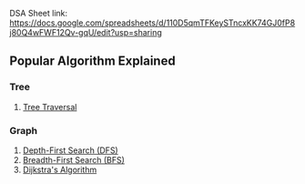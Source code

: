 DSA Sheet link: https://docs.google.com/spreadsheets/d/110D5qmTFKeySTncxKK74GJ0fP8j80Q4wFWF12Qv-gqU/edit?usp=sharing

## Popular Algorithm Explained ##

### Tree ###
1. [Tree Traversal](tree_traversal.md)

### Graph ###
1. [Depth-First Search (DFS)](dfs.md)
2. [Breadth-First Search (BFS)](bfs.md)
3. [Dijkstra's Algorithm](dj.md)
   
